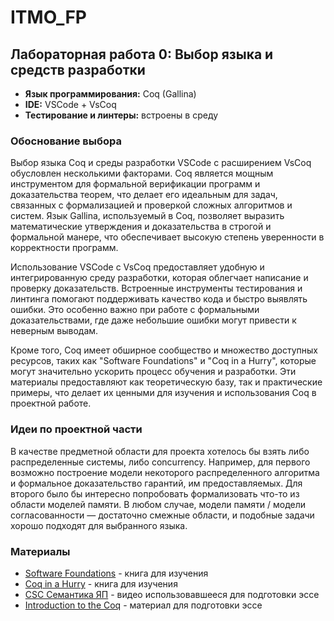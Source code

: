 # ITMO_FP

## Лабораторная работа 0: Выбор языка и средств разработки

- **Язык программирования:** Coq (Gallina)
- **IDE:** VSCode + VsCoq
- **Тестирование и линтеры:** встроены в среду

### Обоснование выбора

Выбор языка Coq и среды разработки VSCode с расширением VsCoq обусловлен несколькими факторами. Coq является мощным инструментом для формальной верификации программ и доказательства теорем, что делает его идеальным для задач, связанных с формализацией и проверкой сложных алгоритмов и систем. Язык Gallina, используемый в Coq, позволяет выразить математические утверждения и доказательства в строгой и формальной манере, что обеспечивает высокую степень уверенности в корректности программ.

Использование VSCode с VsCoq предоставляет удобную и интегрированную среду разработки, которая облегчает написание и проверку доказательств. Встроенные инструменты тестирования и линтинга помогают поддерживать качество кода и быстро выявлять ошибки. Это особенно важно при работе с формальными доказательствами, где даже небольшие ошибки могут привести к неверным выводам.

Кроме того, Coq имеет обширное сообщество и множество доступных ресурсов, таких как "Software Foundations" и "Coq in a Hurry", которые могут значительно ускорить процесс обучения и разработки. Эти материалы предоставляют как теоретическую базу, так и практические примеры, что делает их ценными для изучения и использования Coq в проектной работе.

### Идеи по проектной части

В качестве предметной области для проекта хотелось бы взять либо распределенные системы, либо concurrency. Например, для первого возможно построение модели некоторого распределенного алгоритма и формальное доказательство гарантий, им предоставляемых. Для второго было бы интересно попробовать формализовать что-то из области моделей памяти. В любом случае, модели памяти / модели согласованности — достаточно смежные области, и подобные задачи хорошо подходят для выбранного языка.

### Материалы

- [Software Foundations](https://softwarefoundations.cis.upenn.edu/) - книга для изучения
- [Coq in a Hurry](https://cel.hal.science/inria-00001173) - книга для изучения
- [CSC Семантика ЯП](https://youtube.com/playlist?list=PLlb7e2G7aSpTA0aT2M1CvIWof3Osslo7Z&feature=shared) - видео использовавшееся для подготовки эссе
- [Introduction to the Coq](https://www.lri.fr/~paulin/LASER/course-notes.pdf) - материал для подготовки эссе
